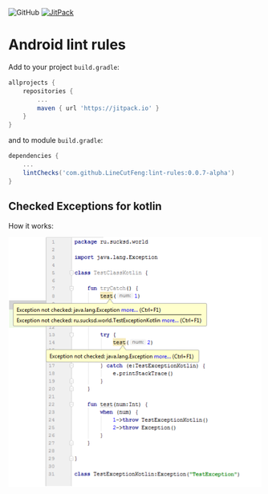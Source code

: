 ![GitHub](https://img.shields.io/github/license/thirdegg/lint-rules.svg)
[![JitPack](https://jitpack.io/v/LineCutFeng/lint-rules.svg)](https://jitpack.io/#LineCutFeng/lint-rules)
# Android lint rules

Add to your project ```build.gradle```:

```gradle
allprojects {
    repositories {
        ...
        maven { url 'https://jitpack.io' }
    }
}
```

and to module ```build.gradle```:

```gradle
dependencies {
    ...
    lintChecks('com.github.LineCutFeng:lint-rules:0.0.7-alpha')
}
```

## Checked Exceptions for kotlin
How it works:

![](checked-exceptions.png)
